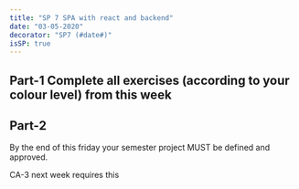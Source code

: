 ```yaml
---
title: "SP 7 SPA with react and backend"
date: "03-05-2020"
decorator: "SP7 (#date#)"
isSP: true
---
```


## Part-1 Complete all exercises (according to your colour level) from this week

<!--PeriodExercises Flow-3/week2 PeriodExercises-->

## Part-2

By the end of this friday your semester project MUST be defined and approved.

CA-3 next week requires this

